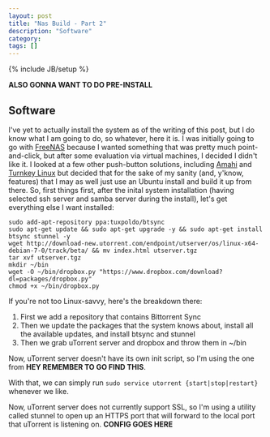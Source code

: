 ```yaml
---
layout: post
title: "Nas Build - Part 2"
description: "Software"
category: 
tags: []
---
```

{% include JB/setup %}

**ALSO GONNA WANT TO DO PRE-INSTALL**
## Software
I've yet to actually install the system as of the writing of this post, but I do know what I am going to do, so whatever, here it is.
I was initially going to go with [FreeNAS](http://www.freenas.org/) because I wanted something that was pretty much point-and-click, but after some evaluation via virtual machines, I decided I didn't like it. 
I looked at a few other push-button solutions, including [Amahi](https://www.amahi.org/) and [Turnkey Linux](http://www.turnkeylinux.org/) but decided that for the sake of my sanity (and, y'know, features) that I may as well just use an Ubuntu install and build it up from there.
So, first things first, after the inital system installation (having selected ssh server and samba server during the install), let's get everything else I want installed:
```
sudo add-apt-repository ppa:tuxpoldo/btsync
sudo apt-get update && sudo apt-get upgrade -y && sudo apt-get install btsync stunnel -y
wget http://download-new.utorrent.com/endpoint/utserver/os/linux-x64-debian-7-0/track/beta/ && mv index.html utserver.tgz
tar xvf utserver.tgz
mkdir ~/bin
wget -O ~/bin/dropbox.py "https://www.dropbox.com/download?dl=packages/dropbox.py"
chmod +x ~/bin/dropbox.py
```
If you're not too Linux-savvy, here's the breakdown there:
1. First we add a repository that contains Bittorrent Sync
2. Then we update the packages that the system knows about, install all the available updates, and install btsync and stunnel
3. Then we grab uTorrent server and dropbox and throw them in ~/bin

Now, uTorrent server doesn't have its own init script, so I'm using the one from **HEY REMEMBER TO GO FIND THIS**.

With that, we can simply run `sudo service utorrent {start|stop|restart}` whenever we like.

Now, uTorrent server does not currently support SSL, so I'm using a utility called stunnel to open up an HTTPS port that will forward to the local port that uTorrent is listening on.
**CONFIG GOES HERE**

